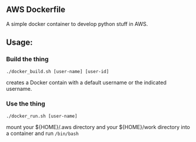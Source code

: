 ## AWS Dockerfile
A simple docker container to develop python stuff in AWS.

## Usage:
### Build the thing
```./docker_build.sh [user-name] [user-id]```

creates a Docker contain with a default username or the indicated username.


### Use the thing
```./docker_run.sh [user-name]```

mount your ${HOME}/.aws directory and your ${HOME}/work directory into a container and run ```/bin/bash```

